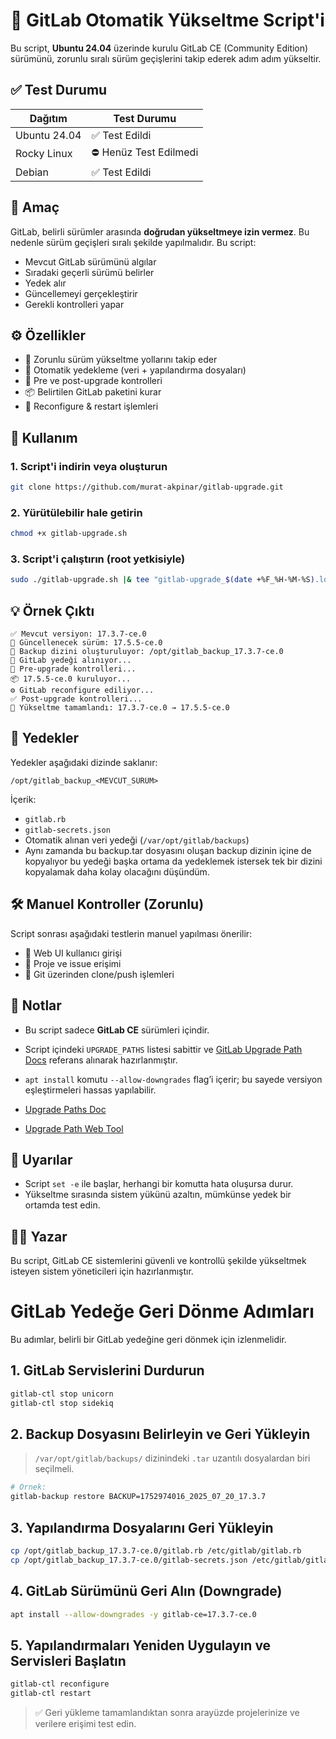 # 🔼 GitLab Otomatik Yükseltme Script'i

Bu script, **Ubuntu 24.04** üzerinde kurulu GitLab CE (Community Edition) sürümünü, zorunlu sıralı sürüm geçişlerini takip ederek adım adım yükseltir.

## ✅ Test Durumu

| Dağıtım       | Test Durumu |
|---------------|-------------|
| Ubuntu 24.04  | ✅ Test Edildi |
| Rocky Linux   | ⛔ Henüz Test Edilmedi |
| Debian        | ✅ Test Edildi |



## 📌 Amaç

GitLab, belirli sürümler arasında **doğrudan yükseltmeye izin vermez**. Bu nedenle sürüm geçişleri sıralı şekilde yapılmalıdır. Bu script:

- Mevcut GitLab sürümünü algılar
- Sıradaki geçerli sürümü belirler
- Yedek alır
- Güncellemeyi gerçekleştirir
- Gerekli kontrolleri yapar

## ⚙ Özellikler

- 🔁 Zorunlu sürüm yükseltme yollarını takip eder
- 💾 Otomatik yedekleme (veri + yapılandırma dosyaları)
- 🧪 Pre ve post-upgrade kontrolleri
- 📦 Belirtilen GitLab paketini kurar
- 🔄 Reconfigure & restart işlemleri

## 📝 Kullanım

### 1. Script'i indirin veya oluşturun

```bash
git clone https://github.com/murat-akpinar/gitlab-upgrade.git
```

### 2. Yürütülebilir hale getirin

```bash
chmod +x gitlab-upgrade.sh
```

### 3. Script'i çalıştırın (root yetkisiyle)

```bash
sudo ./gitlab-upgrade.sh |& tee "gitlab-upgrade_$(date +%F_%H-%M-%S).log"
```

## 💡 Örnek Çıktı

```text
✅ Mevcut versiyon: 17.3.7-ce.0
🚩 Güncellenecek sürüm: 17.5.5-ce.0
📂 Backup dizini oluşturuluyor: /opt/gitlab_backup_17.3.7-ce.0
💾 GitLab yedeği alınıyor...
🧪 Pre-upgrade kontrolleri...
📦 17.5.5-ce.0 kuruluyor...
⚙ GitLab reconfigure ediliyor...
✅ Post-upgrade kontrolleri...
🎉 Yükseltme tamamlandı: 17.3.7-ce.0 → 17.5.5-ce.0
```

## 📁 Yedekler

Yedekler aşağıdaki dizinde saklanır:

```
/opt/gitlab_backup_<MEVCUT_SÜRÜM>
```

İçerik:

- `gitlab.rb`
- `gitlab-secrets.json`
- Otomatik alınan veri yedeği (`/var/opt/gitlab/backups`)
- Aynı zamanda bu backup.tar dosyasını oluşan backup dizinin içine de kopyalıyor bu yedeği başka ortama da yedeklemek istersek tek bir dizini kopyalamak daha kolay olacağını düşündüm. 

## 🛠 Manuel Kontroller (Zorunlu)

Script sonrası aşağıdaki testlerin manuel yapılması önerilir:

- 🔐 Web UI kullanıcı girişi
- 📁 Proje ve issue erişimi
- 🔄 Git üzerinden clone/push işlemleri

## 🧷 Notlar

- Bu script sadece **GitLab CE** sürümleri içindir.
- Script içindeki `UPGRADE_PATHS` listesi sabittir ve [GitLab Upgrade Path Docs](https://docs.gitlab.com/ee/update/#upgrade-paths) referans alınarak hazırlanmıştır.
- `apt install` komutu `--allow-downgrades` flag’i içerir; bu sayede versiyon eşleştirmeleri hassas yapılabilir.

- [Upgrade Paths Doc](https://docs.gitlab.com/update/upgrade_paths/)
- [Upgrade Path Web Tool](https://gitlab-com.gitlab.io/support/toolbox/upgrade-path/)

## 🛑 Uyarılar

- Script `set -e` ile başlar, herhangi bir komutta hata oluşursa durur.
- Yükseltme sırasında sistem yükünü azaltın, mümkünse yedek bir ortamda test edin.

## 🧑‍💻 Yazar

Bu script, GitLab CE sistemlerini güvenli ve kontrollü şekilde yükseltmek isteyen sistem yöneticileri için hazırlanmıştır.



# GitLab Yedeğe Geri Dönme Adımları

Bu adımlar, belirli bir GitLab yedeğine geri dönmek için izlenmelidir.

## 1. GitLab Servislerini Durdurun

```bash
gitlab-ctl stop unicorn
gitlab-ctl stop sidekiq
```

## 2. Backup Dosyasını Belirleyin ve Geri Yükleyin

> `/var/opt/gitlab/backups/` dizinindeki `.tar` uzantılı dosyalardan biri seçilmeli.

```bash
# Örnek:
gitlab-backup restore BACKUP=1752974016_2025_07_20_17.3.7
```

## 3. Yapılandırma Dosyalarını Geri Yükleyin

```bash
cp /opt/gitlab_backup_17.3.7-ce.0/gitlab.rb /etc/gitlab/gitlab.rb
cp /opt/gitlab_backup_17.3.7-ce.0/gitlab-secrets.json /etc/gitlab/gitlab-secrets.json
```

## 4. GitLab Sürümünü Geri Alın (Downgrade)

```bash
apt install --allow-downgrades -y gitlab-ce=17.3.7-ce.0
```

## 5. Yapılandırmaları Yeniden Uygulayın ve Servisleri Başlatın

```bash
gitlab-ctl reconfigure
gitlab-ctl restart
```

> ✅ Geri yükleme tamamlandıktan sonra arayüzde projelerinize ve verilere erişimi test edin.

